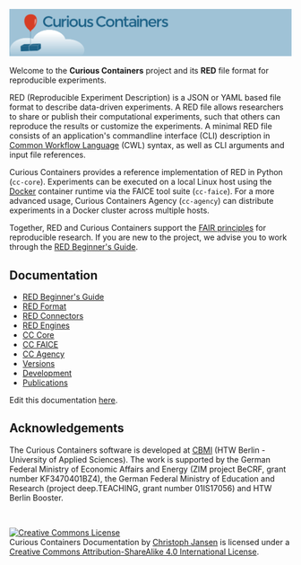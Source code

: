 ![Curious Containers Logo](images/logo.svg)

Welcome to the **Curious Containers** project and its **RED** file format for reproducible experiments.

RED (Reproducible Experiment Description) is a JSON or YAML based file format to describe data-driven experiments. A RED file allows researchers to share or publish their computational experiments, such that others can reproduce the results or customize the experiments. A minimal RED file consists of an application's commandline interface (CLI) description in [Common Workflow Language](https://www.commonwl.org/v1.0/CommandLineTool.html) (CWL) syntax, as well as CLI arguments and input file references.

Curious Containers provides a reference implementation of RED in Python (`cc-core`). Experiments can be executed on a local Linux host using the [Docker](https://www.docker.com/) container runtime via the FAICE tool suite (`cc-faice`). For a more advanced usage, Curious Containers Agency (`cc-agency`) can distribute experiments in a Docker cluster across multiple hosts.

Together, RED and Curious Containers support the [FAIR principles](https://www.force11.org/fairprinciples) for reproducible research. If you are new to the project, we advise you to work through the [RED Beginner's Guide](red-beginners-guide.md).


## Documentation


* [RED Beginner's Guide](red-beginners-guide.md)
* [RED Format](red-format.md)
* [RED Connectors](red-connectors.md)
* [RED Engines](red-engines.md)
* [CC Core](cc-core.md)
* [CC FAICE](cc-faice.md)
* [CC Agency](cc-agency.md)
* [Versions](versions.md)
* [Development](development.md)
* [Publications](publications.md)


Edit this documentation [here](https://github.com/curious-containers/curious-containers.github.io).


## Acknowledgements

The Curious Containers software is developed at [CBMI](https://cbmi.htw-berlin.de/) (HTW Berlin - University of Applied Sciences). The work is supported by the German Federal Ministry of Economic Affairs and Energy (ZIM project BeCRF, grant number KF3470401BZ4), the German Federal Ministry of Education and Research (project deep.TEACHING, grant number 01IS17056) and HTW Berlin Booster.

<br/>

<a rel="license" href="http://creativecommons.org/licenses/by-sa/4.0/"><img alt="Creative Commons License" style="border-width:0" src="https://i.creativecommons.org/l/by-sa/4.0/88x31.png" /></a><br /><span xmlns:dct="http://purl.org/dc/terms/" href="http://purl.org/dc/dcmitype/Text" property="dct:title" rel="dct:type">Curious Containers Documentation</span> by <a xmlns:cc="http://creativecommons.org/ns#" href="https://www.htw-berlin.de/hochschule/personen/person/?eid=9225" property="cc:attributionName" rel="cc:attributionURL">Christoph Jansen</a> is licensed under a <a rel="license" href="http://creativecommons.org/licenses/by-sa/4.0/">Creative Commons Attribution-ShareAlike 4.0 International License</a>.
